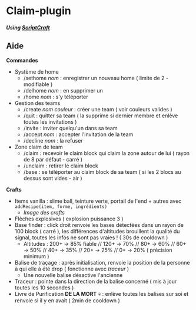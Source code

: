 # Claim-plugin

#### *Using [ScriptCraft](https://github.com/walterhiggins/ScriptCraft)*

## Aide

**Commandes**
- Système de home
  - /sethome *nom* : enregistrer un nouveau home ( limite de 2 - modifiable )
  - /delhome *nom* : en supprimer un
  - /home *nom* : s'y téléporter
- Gestion des teams
  - /create *nom couleur* : créer une team ( voir couleurs valides )
  - /quit : quitter sa team ( la supprime si dernier membre et enlève toutes les invitations )
  - /invite : inviter quelqu'un dans sa team
  - /accept *nom* : accepter l'invitation de la team
  - /decline *nom* : la refuser
- Zone claim de team
  - /claim : recevoir le claim block qui claim la zone autour de lui ( rayon de 8 par défaut - carré )
  - /unclaim : retirer le claim block
  - /base : se téléporter au claim block de sa team ( si les 2 blocs au dessus sont vides - air )
  
**Crafts**
- Items vanilla : slime ball, teinture verte, portail de l'end + autres avec `addRecipe(item, forme, ingrédients)`
  - *Image des crafts*
- Flèches explosives ( explosion puissance 3 )
- Base finder : click droit renvoie les bases détectées dans un rayon de 100 block ( carré ), les différences d'altitudes brouillent la qualité du signal, toutes les infos ne sont pas vraies ! ( 30s de cooldown )
  - Altitudes : 200+ → 85% fiable  //  120+ → 70%  //  80+ → 60%  //  60+ → 50%  //  40+ → 35%  //  20+ → 25%  //  0+ → 20%  ( précision minimum )
- Balise de traçage : après initialisation, renvoie la position de la personne à qui elle à été drop ( fonctionne avec *traceur* )
  - Une nouvelle balise désactive l'ancienne
- Traceur : pointe dans la direction de la balise concerné ( mis à jour toutes les 10 secondes )
- Livre de Purification **DE LA MORT** 💀 : enlève toutes les balises sur soi et renvoie si il y en avait ( 2min de cooldown )
